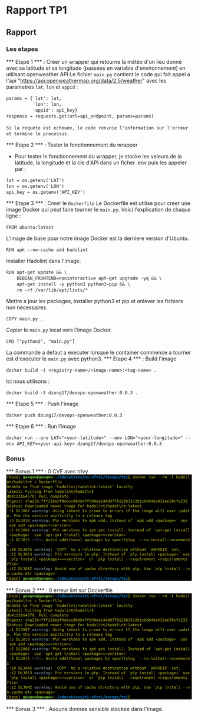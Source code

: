 # Rapport TP1

## Rapport

### Les etapes

*** Etape 1 *** : Créer un wrapper qui retourne la météo d'un lieu donné avec sa latitude et sa longitude (passées en variable d'environnement) en utilisant openweather API
Le fichier `main.py` contient le code qui fait appel a l'api "https://api.openweathermap.org/data/2.5/weather" avec les parametres `lat`, `lon` et `appid` :
```
params = {'lat': lat,
          'lon': lon,
          'appid': api_key}
response = requests.get(url=api_endpoint, params=params)

Si la requete est echouee, le code renvoie l'information sur l'erreur et termine le processus.
```
*** Etape 2 *** : Tester le fonctionnement du wrapper 
- Pour tester le fonctionnement du wrapper, je stocke les valeurs de la latitude, la longitude et la cle d'API dans un ficher .env puis les appeler par :
```
lat = os.getenv('LAT')
lon = os.getenv('LON')
api_key = os.getenv('API_KEY')
```
*** Etape 3 *** : Creer le `Dockerfile`
Le Dockerfile est utilise pour creer une image Docker qui peut faire tourner le `main.py`. Voici l'explication de chaque ligne :

```
FROM ubuntu:latest
```
L'image de base pour notre image Docker est la derniere version d'Ubuntu.

```
RUN apk --no-cache add hadolint
```
Installer Hadolint dans l'image.

```
RUN apt-get update && \
    DEBIAN_FRONTEND=noninteractive apt-get upgrade -yq && \
    apt-get install -y python3 python3-pip && \
    rm -rf /var/lib/apt/lists/*
```
Mettre a jour les packages, installer python3 et pip et enlever les fichiers non necessaires.

```
COPY main.py .
```
Copier le `main.py` local vers l'image Docker.

```
CMD ["python3", "main.py"]
```
La commande a defaut a executer lorsque le container commence a tourner est d'executer le `main.py` avec python3.
*** Etape 4 *** : Build l'image
```
docker build -t <registry-name>/<image-name>:<tag-name> .
```
Ici nous utilisons :
```
docker build -t dzung17/devops-openweather:0.0.3 .
```
*** Etape 5 *** : Push l'image
```
docker push dzung17/devops-openweather:0.0.3
```
*** Etape 6 *** : Run l'image
```
docker run --env LAT="<your-latitude>" --env LON="<your-longitude>" --env API_KEY=<your-api-key> dzung17/devops-openweather:0.0.3
```

### Bonus

*** Bonus 1 *** : 0 CVE avec trivy
![trivy scanning](image/trivy.png)

*** Bonus 2 *** : 0 erreur lint sur Dockerfile
![add hadolint](image/hadolint.png)

*** Bonus 3 *** : Aucune donnee sensible stockee dans l'image.